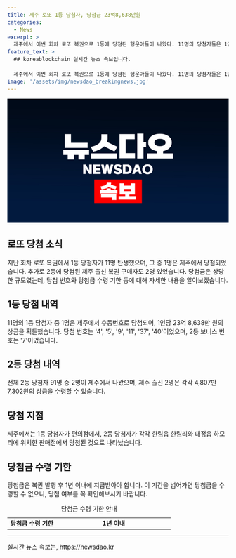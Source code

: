 ```yaml
---
title: 제주 로또 1등 당첨자, 당첨금 23억8,638만원
categories:
  - News
excerpt: >
  제주에서 이번 회차 로또 복권으로 1등에 당첨된 행운아들이 나왔다. 11명의 당첨자들은 1인당 23억 8,638만 원의 상금을 품에 안게 되었다. 또한 2명의 2등 당첨자도 제주에서 나왔으며, 2등 당첨금은 4,807만 7,302원이다. 복권 당첨금은 1년 안에 수령해야 한다.
feature_text: >
  ## koreablockchain 실시간 뉴스 속보입니다.

  제주에서 이번 회차 로또 복권으로 1등에 당첨된 행운아들이 나왔다. 11명의 당첨자들은 1인당 23억 8,638만 원의 상금을 품에 안게 되었다. 또한 2명의 2등 당첨자도 제주에서 나왔으며, 2등 당첨금은 4,807만 7,302원이다. 복권 당첨금은 1년 안에 수령해야 한다.
image: '/assets/img/newsdao_breakingnews.jpg'
---
```


<p><img src="/assets/img/newsdao_breakingnews.jpg" alt="koreablockchain 속보" /></p>

<h2 data-ke-size="size26">로또 당첨 소식</h2>

<p data-ke-size="size16">
지난 회차 로또 복권에서 1등 당첨자가 11명 탄생했으며, 그 중 1명은 제주에서 당첨되었습니다. 추가로 2등에 당첨된 제주 출신 복권 구매자도 2명 있었습니다. 당첨금은 상당한 규모였는데, 당첨 번호와 당첨금 수령 기한 등에 대해 자세한 내용을 알아보겠습니다.
</p>

<h2 data-ke-size="size26">1등 당첨 내역</h2>

<p data-ke-size="size16">
11명의 1등 당첨자 중 1명은 제주에서 수동번호로 당첨되어, 1인당 23억 8,638만 원의 상금을 획들했습니다. 당첨 번호는 '4', '5', '9', '11', '37', '40'이었으며, 2등 보너스 번호는 '7'이었습니다.
</p>

<h2 data-ke-size="size26">2등 당첨 내역</h2>

<p data-ke-size="size16">
전체 2등 당첨자 91명 중 2명이 제주에서 나왔으며, 제주 출신 2명은 각각 4,807만 7,302원의 상금을 수령할 수 있습니다.
</p>

<h2 data-ke-size="size26">당첨 지점</h2>

<p data-ke-size="size16">
제주에서는 1등 당첨자가 편의점에서, 2등 당첨자가 각각 한림읍 한림리와 대정읍 하모리에 위치한 판매점에서 당첨된 것으로 나타났습니다.
</p>

<h2 data-ke-size="size26">당첨금 수령 기한</h2>

<p data-ke-size="size16">
당첨금은 복권 발행 후 1년 이내에 지급받아야 합니다. 이 기간을 넘어가면 당첨금을 수령할 수 없으니, 당첨 여부를 꼭 확인해보시기 바랍니다.
</p>

<table>
  <caption>당첨금 수령 기한 안내</caption>
  <colgroup>
    <col style="width: 30%" />
    <col style="width: 70%" />
  </colgroup>
  <tr>
    <td style="text-align: center; height: 17px;"><b>당첨금 수령 기한</b></td>
    <td style="text-align: center; height: 17px;"><b>1년 이내</b></td>
  </tr>
</table>

<hr>
실시간 뉴스 속보는, <a href="https://newsdao.kr" rel="dofollow">https://newsdao.kr</a>



